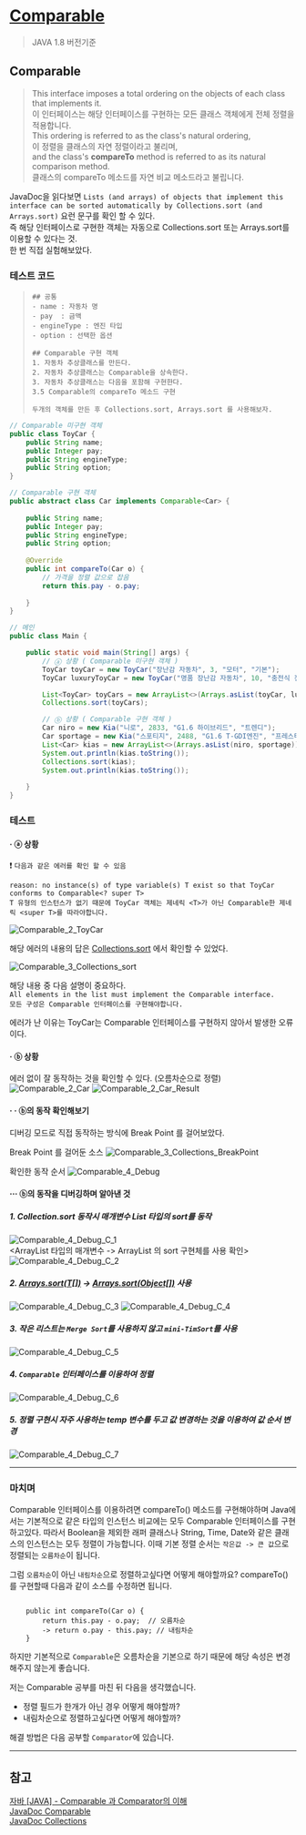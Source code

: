 # [Comparable](https://docs.oracle.com/javase/8/docs/api/java/lang/Comparable.html)
> JAVA 1.8 버전기준
## Comparable
> This interface imposes a total ordering on the objects of each class that implements it.  
> 이 인터페이스는 해당 인터페이스를 구현하는 모든 클래스 객체에게 전체 정렬을 적용합니다.  
> This ordering is referred to as the class's natural ordering,     
> 이 정렬을 클래스의 자연 정렬이라고 불리며,  
> and the class's **compareTo** method is referred to as its natural comparison method.  
> 클래스의 compareTo 메소드를 자연 비교 메소드라고 불립니다.

JavaDoc을 읽다보면 `Lists (and arrays) of objects that implement this interface can be sorted automatically by Collections.sort (and Arrays.sort)` 
요런 문구를 확인 할 수 있다.  
즉 해당 인터페이스로 구현한 객체는 자동으로 Collections.sort 또는 Arrays.sort를 이용할 수 있다는 것.  
한 번 직접 실험해보았다.

### 테스트 코드

>     ## 공통
>     - name : 자동차 명
>     - pay  : 금액
>     - engineType : 엔진 타입
>     - option : 선택한 옵션
>
>     ## Comparable 구현 객체
>     1. 자동차 추상클래스를 만든다.
>     2. 자동차 추상클래스는 Comparable을 상속한다.
>     3. 자동차 추상클래스는 다음을 포함해 구현한다.
>     3.5 Comparable의 compareTo 메소드 구현 
> 
>     두개의 객체를 만든 후 Collections.sort, Arrays.sort 를 사용해보자.

```java
// Comparable 미구현 객체
public class ToyCar {
    public String name;
    public Integer pay;
    public String engineType;
    public String option;
}
```

```java
// Comparable 구현 객체 
public abstract class Car implements Comparable<Car> {
    
    public String name;
    public Integer pay;
    public String engineType;
    public String option;
    
    @Override
    public int compareTo(Car o) {
        // 가격을 정렬 값으로 잡음
        return this.pay - o.pay;
        
    }
}
```

```java
// 메인 
public class Main {

    public static void main(String[] args) {
        // ⓐ 상황 ( Comparable 미구현 객체 )
        ToyCar toyCar = new ToyCar("장난감 자동차", 3, "모터", "기본");
        ToyCar luxuryToyCar = new ToyCar("명품 장난감 자동차", 10, "충전식 전기 모터", "최상");

        List<ToyCar> toyCars = new ArrayList<>(Arrays.asList(toyCar, luxuryToyCar));
        Collections.sort(toyCars);

        // ⓑ 상황 ( Comparable 구현 객체 )
        Car niro = new Kia("니로", 2833, "G1.6 하이브리드", "트렌디");
        Car sportage = new Kia("스포티지", 2488, "G1.6 T-GDI엔진", "프레스티지");
        List<Car> kias = new ArrayList<>(Arrays.asList(niro, sportage));
        System.out.println(kias.toString());
        Collections.sort(kias);
        System.out.println(kias.toString());
        
    }
}
```

### 테스트

#### · ⓐ 상황 

:exclamation: `다음과 같은 에러를 확인 할 수 있음`
```text
reason: no instance(s) of type variable(s) T exist so that ToyCar conforms to Comparable<? super T>
T 유형의 인스턴스가 없기 때문에 ToyCar 객체는 제네릭 <T>가 아닌 Comparable한 제네릭 <super T>를 따라야합니다.
```
![Comparable_2_ToyCar](https://user-images.githubusercontent.com/48544100/157258623-bad16c0c-4182-4963-b405-e129e60757b6.JPG)

해당 에러의 내용의 답은 [Collections.sort](https://docs.oracle.com/javase/8/docs/api/java/util/Collections.html#sort-java.util.List) 에서 확인할 수 있었다.

![Comparable_3_Collections_sort](https://user-images.githubusercontent.com/48544100/157269818-b5f76544-f701-4d5d-b796-6c8d34e60573.JPG)

해당 내용 중 다음 설명이 중요하다.  
`All elements in the list must implement the Comparable interface.`  
`모든 구성은 Comparable 인터페이스를 구현해야합니다.`

에러가 난 이유는 ToyCar는 Comparable 인터페이스를 구현하지 않아서 발생한 오류이다.


#### · ⓑ 상황

에러 없이 잘 동작하는 것을 확인할 수 있다. (오름차순으로 정렬)
![Comparable_2_Car](https://user-images.githubusercontent.com/48544100/157258615-5b6a98d8-6223-4d41-b71a-5016b0686b52.JPG)
![Comparable_2_Car_Result](https://user-images.githubusercontent.com/48544100/157258618-78c08f0c-0017-4462-a571-97072c8be311.JPG)

#### · · ⓑ의 동작 확인해보기 

디버깅 모드로 직접 동작하는 방식에 Break Point 를 걸어보았다.

Break Point 를 걸어둔 소스
![Comparable_3_Collections_BreakPoint](https://user-images.githubusercontent.com/48544100/157672959-6216ab09-3792-4866-93be-a65b99873e06.JPG)

확인한 동작 순서
![Comparable_4_Debug](https://user-images.githubusercontent.com/48544100/157676369-61659e79-cebe-4c7f-a3b3-189b94f75215.JPG)

#### ··· ⓑ의 동작을 디버깅하며 알아낸 것

##### 1. Collection.sort 동작시 매개변수 List 타입의 sort를 동작
![Comparable_4_Debug_C_1](https://user-images.githubusercontent.com/48544100/157676751-3f60d7da-57c7-495f-8e9c-d53327eb8c83.JPG)  
<ArrayList 타입의 매개변수 -> ArrayList 의 sort 구현체를 사용 확인>
![Comparable_4_Debug_C_2](https://user-images.githubusercontent.com/48544100/157677120-5571ad2c-0630-4f20-b8c5-296cbdc838c4.JPG)
##### 2. [Arrays.sort(T\[\])](https://docs.oracle.com/javase/8/docs/api/java/util/Arrays.html#sort-T:A-int-int-java.util.Comparator) -> [Arrays.sort(Object\[\])](https://docs.oracle.com/javase/8/docs/api/java/util/Arrays.html#sort-java.lang.Object:A-int-int-) 사용
![Comparable_4_Debug_C_3](https://user-images.githubusercontent.com/48544100/157678763-34c3a18f-920f-4173-976a-07dc68cead54.JPG)
![Comparable_4_Debug_C_4](https://user-images.githubusercontent.com/48544100/157678767-1bb25576-0c5d-44b0-b87f-c7893563553c.JPG)
##### 3. 작은 리스트는 `Merge Sort`를 사용하지 않고 `mini-TimSort`를 사용
![Comparable_4_Debug_C_5](https://user-images.githubusercontent.com/48544100/158061137-b9cd33db-77e6-48e3-a404-67dc7aa4dedb.JPG)
##### 4. `Comparable` 인터페이스를 이용하여 정렬 
![Comparable_4_Debug_C_6](https://user-images.githubusercontent.com/48544100/158061198-e4625d42-d889-4621-a17d-7e76ca6f3864.JPG)
##### 5. 정렬 구현시 자주 사용하는 temp 변수를 두고 값 변경하는 것을 이용하여 값 순서 변경
![Comparable_4_Debug_C_7](https://user-images.githubusercontent.com/48544100/158062412-60517189-df89-4c53-aa7a-ef619a07f6fd.JPG)

---

### 마치며

Comparable 인터페이스를 이용하려면 compareTo() 메소드를 구현해야하며 Java에서는 기본적으로 
같은 타입의 인스턴스 비교에는 모두 Comparable 인터페이스를 구현하고있다.
따라서 Boolean을 제외한 래퍼 클래스나 String, Time, Date와 같은 클래스의 인스턴스는 모두 정렬이 가능합니다.
이때 기본 정렬 순서는 `작은값 -> 큰 값`으로 정렬되는 `오름차순`이 됩니다.


그럼 `오름차순`이 아닌 `내림차순`으로 정렬하고싶다면 어떻게 해야할까요?
compareTo() 를 구현할때 다음과 같이 소스를 수정하면 됩니다.
```text

    public int compareTo(Car o) {
        return this.pay - o.pay;  // 오름차순
        -> return o.pay - this.pay; // 내림차순
    }

```

하지만 기본적으로 `Comparable`은 오름차순을 기본으로 하기 때문에 해당 속성은 변경해주지 않는게 좋습니다.  

저는 Comparable 공부를 마친 뒤 다음을 생각했습니다.
- 정렬 필드가 한개가 아닌 경우 어떻게 해야할까?
- 내림차순으로 정렬하고싶다면 어떻게 해야할까?

해결 방법은 다음 공부할 `Comparator`에 있습니다.

---

## 참고

[자바 [JAVA] - Comparable 과 Comparator의 이해](https://st-lab.tistory.com/243)  
[JavaDoc Comparable](https://docs.oracle.com/javase/8/docs/api/java/lang/Comparable.html)  
[JavaDoc Collections](https://docs.oracle.com/javase/8/docs/api/java/util/Collections.html)  
